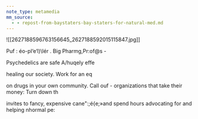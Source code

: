 ```yaml
---
note_type: metamedia
mm_source:
  - - repost-from-baystaters-bay-staters-for-natural-med.md
---
```


![[2627188596763156645_2627188592015115847.jpg]]

Puf : éo-pl‘e‘l)\lér .
Big Pharmg,Pr:of@s -

Psychedelics are safe A/huqely effe

healing our society. Work for an eq

on drugs in your own community. Call ouf -
organizations that take their money: Turn down th

invites to fancy, expensive cane":;é{e;»and spend
hours advocating for and helping nhormal pe:


